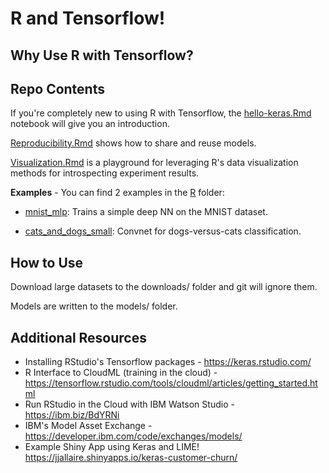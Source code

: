 # R and Tensorflow!

## Why Use R with Tensorflow?

## Repo Contents

If you're completely new to using R with Tensorflow, the [hello-keras.Rmd](hello-keras.Rmd) notebook will give you an introduction.

[Reproducibility.Rmd](Reproducibility.Rmd) shows how to share and reuse models.

[Visualization.Rmd](Visualization.Rmd) is a playground for leveraging R's data visualization methods for introspecting experiment results.


**Examples** - You can find 2 examples in the [R](https://github.com/IBM/using-tensorflow-with-r/tree/master/R) folder:

- [mnist_mlp](https://github.com/IBM/using-tensorflow-with-r/tree/master/R/mnist_mlp): Trains a simple deep NN on the MNIST dataset.

- [cats_and_dogs_small](https://github.com/IBM/using-tensorflow-with-r/tree/master/R/cats_and_dogs_small/scripts): Convnet for dogs-versus-cats classification. 


## How to Use

Download large datasets to the downloads/ folder and git will ignore them.

Models are written to the models/ folder.

## Additional Resources

 * Installing RStudio's Tensorflow packages - https://keras.rstudio.com/
 * R Interface to CloudML (training in the cloud) - https://tensorflow.rstudio.com/tools/cloudml/articles/getting_started.html
 * Run RStudio in the Cloud with IBM Watson Studio - https://ibm.biz/BdYRNi
 * IBM's Model Asset Exchange - https://developer.ibm.com/code/exchanges/models/
 * Example Shiny App using Keras and LIME! https://jjallaire.shinyapps.io/keras-customer-churn/



